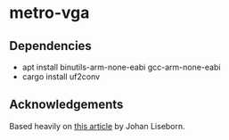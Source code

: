 # metro-vga

## Dependencies

* apt install binutils-arm-none-eabi gcc-arm-none-eabi
* cargo install uf2conv

## Acknowledgements

Based heavily on [this article](https://castlerock.se/2019/10/forth-for-cortex-m4-part-i-blinkenlights/) by Johan Liseborn.
